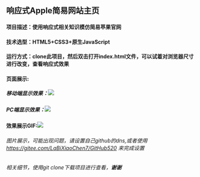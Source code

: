 ## 响应式Apple简易网站主页
#### 项目描述：使用响应式相关知识模仿简易苹果官网
#### 技术选型：HTML5+CSS3+原生JavaScript
#### 运行方式：clone此项目，然后双击打开index.html文件，可以试着对浏览器尺寸进行改变，查看响应式效果
#### 页面展示:
##### 移动端显示效果：![](https://pic.imgdb.cn/item/60b9e7de8355f7f71816c1f1.jpg)
##### PC端显示效果：![](https://pic.imgdb.cn/item/60b9e7de8355f7f71816c1ba.jpg)
#### 效果展示GIF:![](https://pic.imgdb.cn/item/60b9e7238355f7f7180a7a7d.gif)
###### 图片展示，可能出现问题，请设置自己github的dns,或者使用 https://gitee.com/LaBiXiaoChen7/GitHub520 来完成设置
###### 相关细节，使用git clone下载项目进行查看，**谢谢**
